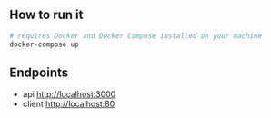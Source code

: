 ## How to run it

```bash
# requires Docker and Docker Compose installed on your machine
docker-compose up
```

## Endpoints

- api [http://localhost:3000](http://localhost:3000)
- client [http://localhost:80](http://localhost:80)
